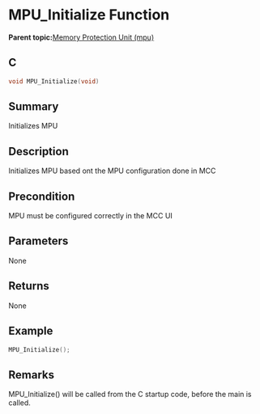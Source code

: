 # MPU\_Initialize Function

**Parent topic:**[Memory Protection Unit \(mpu\)](GUID-9EBBC089-9E2B-450F-8789-6D28C65813C8.md)

## C

```c
void MPU_Initialize(void)
```

## Summary

Initializes MPU

## Description

Initializes MPU based ont the MPU configuration done in MCC

## Precondition

MPU must be configured correctly in the MCC UI

## Parameters

None

## Returns

None

## Example

```c
MPU_Initialize();
```

## Remarks

MPU\_Initialize\(\) will be called from the C startup code, before the main is called.

